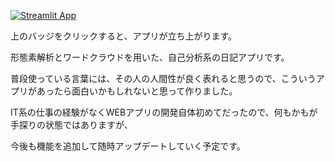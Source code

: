 [![Streamlit App](https://static.streamlit.io/badges/streamlit_badge_black_white.svg)](https://tmym-a-your-words-lab-start-b53yp6.streamlitapp.com/)

上のバッジをクリックすると、アプリが立ち上がります。

形態素解析とワードクラウドを用いた、自己分析系の日記アプリです。

普段使っている言葉には、その人の人間性が良く表れると思うので、こういうアプリがあったら面白いかもしれないと思って作りました。

IT系の仕事の経験がなくWEBアプリの開発自体初めてだったので、何もかもが手探りの状態ではありますが、

今後も機能を追加して随時アップデートしていく予定です。
